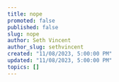 ```yaml
---
title: nope
promoted: false
published: false
slug: nope
author: Seth Vincent
author_slug: sethvincent
created: "11/08/2023, 5:00:00 PM"
updated: "11/08/2023, 5:00:00 PM"
topics: []
---
```

